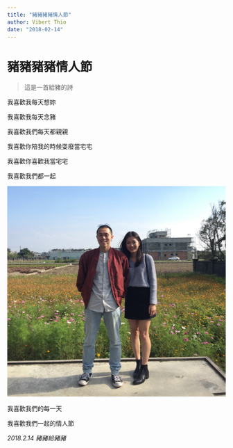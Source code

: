 ```yaml
---
title: "豬豬豬豬情人節"
author: Vibert Thio
date: "2018-02-14"
---
```



# 豬豬豬豬情人節

> 這是一首給豬的詩

我喜歡我每天想妳

我喜歡我每天念豬

我喜歡我們每天都親親

我喜歡你陪我的時候耍廢當宅宅

我喜歡你喜歡我當宅宅

我喜歡我們都一起



![](./1.jpg)



我喜歡我們的每一天

我喜歡我們一起的情人節



*2018.2.14 豬豬給豬豬*



